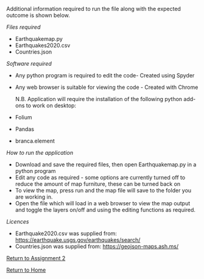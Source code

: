 Additional information required to run the file along with the expected outcome is shown below.

*Files required*

- Earthquakemap.py
- Earthquakes2020.csv
- Countries.json

*Software required*

- Any python program is required to edit the code- Created using Spyder
- Any web browser is suitable for viewing the code - Created with Chrome

  N.B. Application will require the installation of the following python add-ons to work on desktop:
  
 - Folium
 - Pandas
 - branca.element

*How to run the application*

- Download and save the required files, then open Earthquakemap.py in a python program
- Edit any code as required - some options are currently turned off to reduce the amount of map furniture, these can be turned back on
- To view the map, press run and the map file will save to the folder you are working in.
- Open the file which will load in a web browser to view the map output and toggle the layers on/off and using the editing functions as required.


*Licences*

- Earthquake2020.csv was supplied from: https://earthquake.usgs.gov/earthquakes/search/
- Countries.json was supplied from: https://geojson-maps.ash.ms/

[Return to Assignment 2](https://daisymay55.github.io/Assignment2.html)

[Return to Home](https://daisymay55.github.io/home.html)
